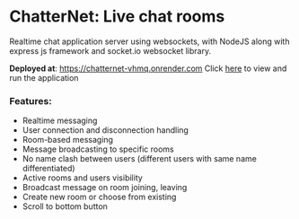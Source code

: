 # ChatterNet: Live chat rooms

Realtime chat application server using websockets, with NodeJS along with express js framework and socket.io websocket library.

**Deployed at**: https://chatternet-vhmq.onrender.com
Click [here](https://chatternet-vhmq.onrender.com) to view and run the application

### Features:
- Realtime messaging
- User connection and disconnection handling
- Room-based messaging
- Message broadcasting to specific rooms
- No name clash between users (different users with same name differentiated)
- Active rooms and users visibility
- Broadcast message on room joining, leaving
- Create new room or choose from existing
- Scroll to bottom button
